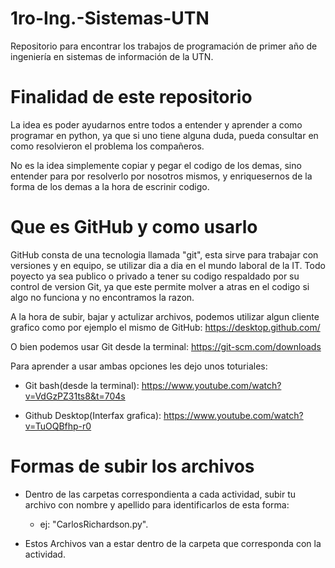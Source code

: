 # 1ro-Ing.-Sistemas-UTN
Repositorio para encontrar los trabajos de programación de primer año de ingeniería en sistemas de información de la UTN.

# Finalidad de este repositorio
La idea es poder ayudarnos entre todos a entender y aprender a como programar en python, ya que si uno tiene alguna duda, pueda consultar en como resolvieron el problema los compañeros.

No es la idea simplemente copiar y pegar el codigo de los demas, sino entender para por resolverlo por nosotros mismos, y enriquesernos de la forma de los demas a la hora de escrinir codigo.

# Que es GitHub y como usarlo
GitHub consta de una tecnologia llamada "git", esta sirve para trabajar con versiones y en equipo, se utilizar dia a dia en el mundo laboral de la IT. Todo poyecto ya sea publico o privado a tener su codigo respaldado por su control de version Git, ya que este permite molver a atras en el codigo si algo no funciona y no encontramos la razon.

A la hora de subir, bajar y actulizar archivos, podemos utilizar algun cliente grafico como por ejemplo el mismo de GitHub: https://desktop.github.com/

O bien podemos usar Git desde la terminal: https://git-scm.com/downloads

Para aprender a usar ambas opciones les dejo unos toturiales:
 - Git bash(desde la terminal): https://www.youtube.com/watch?v=VdGzPZ31ts8&t=704s

 - Github Desktop(Interfax grafica): https://www.youtube.com/watch?v=TuOQBfhp-r0

# Formas de subir los archivos
 - Dentro de las carpetas correspondienta a cada actividad, subir tu archivo con nombre y apellido para identificarlos de esta forma: 
   
    - ej: "CarlosRichardson.py".

 - Estos Archivos van a estar dentro de la carpeta que corresponda con la actividad.